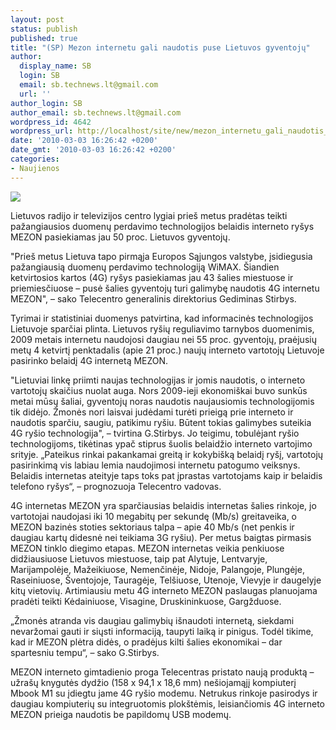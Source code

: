 ```yaml
---
layout: post
status: publish
published: true
title: "(SP) Mezon internetu gali naudotis puse Lietuvos gyventojų"
author:
  display_name: SB
  login: SB
  email: sb.technews.lt@gmail.com
  url: ''
author_login: SB
author_email: sb.technews.lt@gmail.com
wordpress_id: 4642
wordpress_url: http://localhost/site/new/mezon_internetu_gali_naudotis_puse_lietuvos_gyventoju/
date: '2010-03-03 16:26:42 +0200'
date_gmt: '2010-03-03 16:26:42 +0200'
categories:
- Naujienos
---
```

<div class="imgright"><img src="http://www.part.lt/img/85cabd8d2e3ba2030a4f7aa1486e13e0302.gif"  /></div>
<p>Lietuvos radijo ir televizijos centro lygiai prieš metus pradėtas teikti pažangiausios duomenų perdavimo technologijos belaidis interneto ryšys MEZON pasiekiamas jau 50 proc. Lietuvos gyventojų.</p>
<p>"Prieš metus Lietuva tapo pirmąja Europos Sąjungos valstybe, įsidiegusia pažangiausią duomenų perdavimo technologiją WiMAX. Šiandien ketvirtosios kartos (4G) ryšys pasiekiamas jau 43 šalies miestuose ir priemiesčiuose – pusė šalies gyventojų turi galimybę naudotis 4G internetu MEZON", – sako Telecentro generalinis direktorius Gediminas Stirbys.</p>
<p>Tyrimai ir statistiniai duomenys patvirtina, kad informacinės technologijos Lietuvoje sparčiai plinta. Lietuvos ryšių reguliavimo tarnybos duomenimis, 2009 metais internetu naudojosi daugiau nei 55 proc. gyventojų, praėjusių metų 4 ketvirtį penktadalis (apie 21 proc.) naujų interneto vartotojų Lietuvoje pasirinko belaidį 4G internetą MEZON.</p>
<p>"Lietuviai linkę priimti naujas technologijas ir jomis naudotis, o interneto vartotojų skaičius nuolat auga. Nors 2009-ieji ekonomiškai buvo sunkūs metai mūsų šaliai, gyventojų noras naudotis naujausiomis technologijomis tik didėjo. Žmonės nori laisvai judėdami turėti prieigą prie interneto ir naudotis sparčiu, saugiu, patikimu ryšiu. Būtent tokias galimybes suteikia 4G ryšio technologija", – tvirtina G.Stirbys. Jo teigimu, tobulėjant ryšio technologijoms, tikėtinas ypač stiprus šuolis belaidžio interneto vartojimo srityje. „Pateikus rinkai pakankamai greitą ir kokybišką belaidį ryšį, vartotojų pasirinkimą vis labiau lemia naudojimosi internetu patogumo veiksnys. Belaidis internetas ateityje taps toks pat įprastas vartotojams kaip ir belaidis telefono ryšys“, – prognozuoja Telecentro vadovas.</p>
<p>4G internetas MEZON yra sparčiausias belaidis internetas šalies rinkoje, jo vartotojai naudojasi iki 10 megabitų per sekundę (Mb/s) greitaveika, o MEZON bazinės stoties sektoriaus talpa – apie 40 Mb/s (net penkis ir daugiau kartų didesnė nei teikiama 3G ryšiu). Per metus baigtas pirmasis MEZON tinklo diegimo etapas. MEZON internetas veikia penkiuose didžiausiuose Lietuvos miestuose, taip pat Alytuje, Lentvaryje, Marijampolėje, Mažeikiuose, Nemenčinėje, Nidoje, Palangoje, Plungėje, Raseiniuose, Šventojoje, Tauragėje, Telšiuose, Utenoje, Vievyje ir daugelyje kitų vietovių. Artimiausiu metu 4G interneto MEZON paslaugas planuojama pradėti teikti Kėdainiuose, Visagine, Druskininkuose, Gargžduose.</p>
<p>„Žmonės atranda vis daugiau galimybių išnaudoti internetą, siekdami nevaržomai gauti ir siųsti informaciją, taupyti laiką ir pinigus. Todėl tikime, kad ir MEZON plėtra didės, o pradėjus kilti šalies ekonomikai – dar spartesniu tempu“, – sako G.Stirbys.</p>
<p>MEZON interneto gimtadienio proga Telecentras pristato naują produktą – užrašų knygutės dydžio (158 x 94,1 x 18,6 mm) nešiojamąjį kompiuterį Mbook M1 su įdiegtu jame 4G ryšio modemu. Netrukus rinkoje pasirodys ir daugiau kompiuterių su integruotomis plokštėmis, leisiančiomis 4G interneto MEZON prieiga naudotis be papildomų USB modemų.</p>
